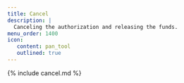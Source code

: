 ```yaml
---
title: Cancel
description: |
  Canceling the authorization and releasing the funds.
menu_order: 1400
icon:
   content: pan_tool
   outlined: true
---
```


{% include cancel.md %}
